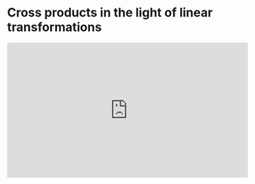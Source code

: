 # Cross products in the light of linear transformations

<iframe width="560" height="315" src="https://www.youtube.com/embed/BaM7OCEm3G0" frameborder="0" allow="accelerometer; autoplay; clipboard-write; encrypted-media; gyroscope; picture-in-picture" allowfullscreen></iframe>
